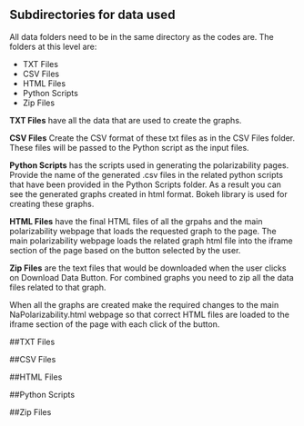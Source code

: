 ## Subdirectories for data used
All data folders need to be in the same directory as the codes are. The folders at this level are:
<ul>
<li>TXT Files</li>
<li>CSV Files</li>
<li>HTML Files</li>
<li>Python Scripts</li>
<li>Zip Files</li>
</ul>

**TXT Files** have all the data that are used to create the graphs.  

**CSV Files** Create the CSV format of these txt files as in the CSV Files folder. These files will be passed to the Python script as the input files.

**Python Scripts** has the scripts used in generating the polarizability pages. Provide the name of the generated .csv files in the related python scripts that have been provided in the Python Scripts folder. As a result you can see the generated graphs created in html format. Bokeh library is used for creating these graphs.

**HTML Files** have the final HTML files of all the grpahs and the main polarizability webpage that loads the requested graph to the page. The main polarizability webpage loads the related graph html file into the iframe section of the page based on the button selected by the user.

**Zip Files** are the text files that would be downloaded when the user clicks on Download Data Button. For combined graphs you need to zip all the data files related to that graph.

When all the graphs are created make the required changes to the main NaPolarizability.html webpage so that correct HTML files are loaded to the iframe section of the page with each click of the button.


##TXT Files

##CSV Files

##HTML Files

##Python Scripts

##Zip Files
